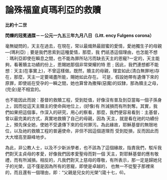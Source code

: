 # 論殊福童貞瑪利亞的救贖


**比約十二世**

**閃爍的冠冕通牒－－公元一九五三年九月八日（Litt. ency Fulgens corona）**





毫無疑問的，天主在過去，在現在，常以最熾熱最甜蜜的愛情，愛祂獨生子的母親—(瑪利亞)﹔要是我們思索到這種愛情，那麼，我
們祇憑這個理由，也怎能不想︰瑪利亞即使在瞬息之間，也不能為罪所玷污而缺去天主的恩寵?一定的，天主能夠，看著贖主功績的份上，恩賜她那個非常榮耀的特
恩﹔因此，我們連想都不能想︰天主(在事實上)，不曾這樣做。既然，贖主的母親，理宜如此(清白無罪地)存在，那麼，天主一定要竭盡所能，賜她如此存在。
可是，假設她帶有遺傳下來的原罪，即使祇在受孕的一瞬之間，她也算曾為撒殫(惡魔)的奴隸，那為贖主之母，(完全)是不相宜的。

也不能因此而說︰基督的救贖工程，受到貶值，好像沒有普及到亞當每一個子孫身上，因而從這天主贖主的使命與地位上，(好像)有
所減損而有所剝奪。其實，我們如果把這個事，作深入的研究，用心的察看，那麼，我們便容易看到︰主基督，曾以最完美的方式，真實地救贖了自己的母親，因為
天主，就是看在祂的功績份上，預先保全她，使她不受遺傳下來的任何罪污。為此緣故，耶穌基督的無限地位，以及祂的救贖工程的普遍使命，非但不因這個道理而
受到貶損，反而因此而大大增高至巔峰地步。

為此，非公教人士，以及不少新派學者，也不該為了這個緣故，指責我們，駁斥我們對天主貞母的孝愛，好像我們因孝愛聖母而對一個
天主，對耶穌基督的應有敬禮，而有所減損。相反的，凡我們對天上慈母的尊敬，有所表示，那一定是歸她兒子的光榮，這不僅是因為所有的恩寵，即使是卓越的，
也無一不從聖子那裡來的，而且還有一個理由，即︰“父親是兒女的光榮”(箴十七，6)。

